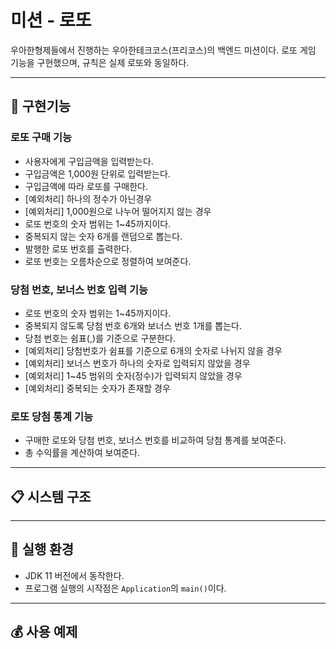 # 미션 - 로또

우아한형제들에서 진행하는 우아한테크코스(프리코스)의 백엔드 미션이다. 로또 게임 기능을 구현했으며, 규칙은 실제 로또와 동일하다.

---
## :rocket: 구현기능

### 로또 구매 기능
- 사용자에게 구입금액을 입력받는다.
- 구입금액은 1,000원 단위로 입력받는다.
- 구입금액에 따라 로또를 구매한다.
- [예외처리] 하나의 정수가 아닌경우
- [예외처리] 1,000원으로 나누어 떨어지지 않는 경우
- 로또 번호의 숫자 범위는 1~45까지이다.
- 중복되지 않는 숫자 6개를 랜덤으로 뽑는다.
- 발행한 로또 번호를 출력한다.
- 로또 번호는 오름차순으로 정렬하여 보여준다.

### 당첨 번호, 보너스 번호 입력 기능
- 로또 번호의 숫자 범위는 1~45까지이다.
- 중복되지 않도록 당첨 번호 6개와 보너스 번호 1개를 뽑는다.
- 당첨 번호는 쉼표(,)를 기준으로 구분한다.
- [예외처리] 당첨번호가 쉼표를 기준으로 6개의 숫자로 나뉘지 않을 경우
- [예외처리] 보너스 번호가 하나의 숫자로 입력되지 않았을 경우
- [예외처리] 1~45 범위의 숫자(정수)가 입력되지 않았을 경우
- [예외처리] 중복되는 숫자가 존재할 경우

### 로또 당첨 통계 기능
- 구매한 로또와 당첨 번호, 보너스 번호를 비교하여 당첨 통계를 보여준다.
- 총 수익률을 계산하여 보여준다.

---
## :clipboard: 시스템 구조


---
## :dart: 실행 환경
- JDK 11 버전에서 동작한다.
- 프로그램 실행의 시작점은 `Application`의 `main()`이다.

---
## :moneybag: 사용 예제